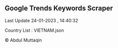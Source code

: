 

## Google Trends Keywords Scraper 
 
Last Update 24-01-2023 , 14:40:32

Country List :
VIETNAM.json



© Abdul Muttaqin 
